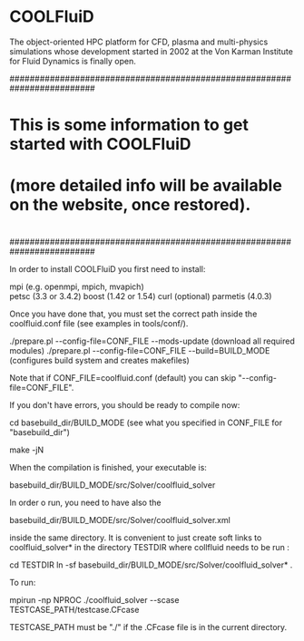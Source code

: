 COOLFluiD
=========

The object-oriented HPC platform for CFD, plasma and multi-physics simulations whose development started in 2002 at the Von Karman Institute for Fluid Dynamics is finally open. 

#########################################################################
#                                                                       #
# This is some information to get started with COOLFluiD                #
# (more detailed info will be available on the website, once restored). #
#                                                                       #
#########################################################################

In order to install COOLFluiD you first need to install:

mpi      (e.g. openmpi, mpich, mvapich)  
petsc    (3.3 or 3.4.2)
boost    (1.42 or 1.54)
curl     (optional)
parmetis (4.0.3) 
 
Once you have done that, you must set the correct path inside the coolfluid.conf file (see examples in tools/conf/).

./prepare.pl --config-file=CONF_FILE --mods-update        (download all required modules)
./prepare.pl --config-file=CONF_FILE --build=BUILD_MODE   (configures build system and creates makefiles)

Note that if CONF_FILE=coolfluid.conf (default) you can skip "--config-file=CONF_FILE".

If you don't have errors, you should be ready to compile now:

cd basebuild_dir/BUILD_MODE   (see what you specified in CONF_FILE for "basebuild_dir")

make -jN

When the compilation is finished, your executable is:

basebuild_dir/BUILD_MODE/src/Solver/coolfluid_solver 

In order o run, you need to have also the 

basebuild_dir/BUILD_MODE/src/Solver/coolfluid_solver.xml

inside the same directory. It is convenient to just create soft links to 
coolfluid_solver* in the directory TESTDIR where collfluid needs to be run :

cd TESTDIR
ln -sf basebuild_dir/BUILD_MODE/src/Solver/coolfluid_solver* .

To run:

mpirun -np NPROC ./coolfluid_solver --scase TESTCASE_PATH/testcase.CFcase

TESTCASE_PATH must be "./" if the .CFcase file is in the current directory.
